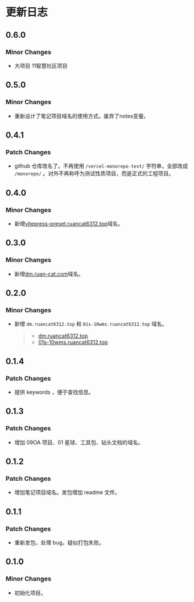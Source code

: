 # 更新日志

## 0.6.0

### Minor Changes

- 大项目 11智慧社区项目

## 0.5.0

### Minor Changes

- 重新设计了笔记项目域名的使用方式。废弃了notes变量。

## 0.4.1

### Patch Changes

- github 仓库改名了。不再使用 `/vercel-monorepo-test/` 字符串，全部改成 `/monorepo/` 。对外不再称呼为测试性质项目，而是正式的工程项目。

## 0.4.0

### Minor Changes

- 新增[vitepress-preset.ruancat6312.top](https://vitepress-preset.ruancat6312.top)域名。

## 0.3.0

### Minor Changes

- 新增[dm.ruan-cat.com](https://dm.ruan-cat.com)域名。

## 0.2.0

### Minor Changes

- 新增 `dm.ruancat6312.top` 和 `01s-10wms.ruancat6312.top` 域名。
  > - [dm.ruancat6312.top](https://dm.ruancat6312.top)
  > - [01s-10wms.ruancat6312.top](https://01s-10wms.ruancat6312.top)

## 0.1.4

### Patch Changes

- 提供 keywords ，便于查找信息。

## 0.1.3

### Patch Changes

- 增加 09OA 项目、01 星球、工具包、钻头文档的域名。

## 0.1.2

### Patch Changes

- 增加笔记项目域名。发包增加 readme 文件。

## 0.1.1

### Patch Changes

- 重新发包，处理 bug。疑似打包失败。

## 0.1.0

### Minor Changes

- 初始化项目。

